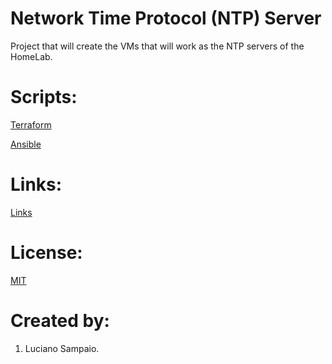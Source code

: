 # Network Time Protocol (NTP) Server
Project that will create the VMs that will work as the NTP servers of the HomeLab.

# Scripts:
[Terraform](terraform/ "Terraform")

[Ansible](ansible/ "Ansible")

# Links:

[Links](links.md "Links")

# License:

[MIT](LICENSE "MIT License")

# Created by: 

1. Luciano Sampaio.
